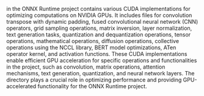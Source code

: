 in the ONNX Runtime project contains various CUDA implementations for optimizing computations on NVIDIA GPUs. It includes files for convolution transpose with dynamic padding, fused convolutional neural network (CNN) operators, grid sampling operations, matrix inversion, layer normalization, text generation tasks, quantization and dequantization operations, tensor operations, mathematical operations, diffusion operations, collective operations using the NCCL library, BERT model optimizations, ATen operator kernel, and activation functions. These CUDA implementations enable efficient GPU acceleration for specific operations and functionalities in the project, such as convolution, matrix operations, attention mechanisms, text generation, quantization, and neural network layers. The directory plays a crucial role in optimizing performance and providing GPU-accelerated functionality for the ONNX Runtime project.
